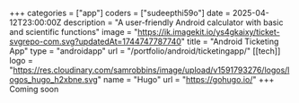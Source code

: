 +++
categories = ["app"]
coders = ["sudeepthi59o"]
date = 2025-04-12T23:00:00Z
description = "A user-friendly Android calculator with basic and scientific functions"
image = "https://ik.imagekit.io/ys4gkaixy/ticket-svgrepo-com.svg?updatedAt=1744747787740"
title = "Android Ticketing App"
type = "androidapp"
url = "/portfolio/android/ticketingapp/"
[[tech]]
logo = "https://res.cloudinary.com/samrobbins/image/upload/v1591793276/logos/logos_hugo_h2xbne.svg"
name = "Hugo"
url = "https://gohugo.io/"
+++
Coming soon